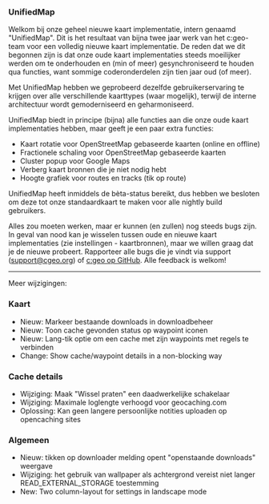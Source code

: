 ### UnifiedMap
Welkom bij onze geheel nieuwe kaart implementatie, intern genaamd "UnifiedMap". Dit is het resultaat van bijna twee jaar werk van het c:geo-team voor een volledig nieuwe kaart implementatie. De reden dat we dit begonnen zijn is dat onze oude kaart implementaties steeds moeilijker werden om te onderhouden en (min of meer) gesynchroniseerd te houden qua functies, want sommige coderonderdelen zijn tien jaar oud (of meer).

Met UnifiedMap hebben we geprobeerd dezelfde gebruikerservaring te krijgen over alle verschillende kaarttypes (waar mogelijk), terwijl de interne architectuur wordt gemoderniseerd en geharmoniseerd.

UnifiedMap biedt in principe (bijna) alle functies aan die onze oude kaart implementaties hebben, maar geeft je een paar extra functies:

- Kaart rotatie voor OpenStreetMap gebaseerde kaarten (online en offline)
- Fractionele schaling voor OpenStreetMap gebaseerde kaarten
- Cluster popup voor Google Maps
- Verberg kaart bronnen die je niet nodig hebt
- Hoogte grafiek voor routes en tracks (tik op route)

UnifiedMap heeft inmiddels de bèta-status bereikt, dus hebben we besloten om deze tot onze standaardkaart te maken voor alle nightly build gebruikers.

Alles zou moeten werken, maar er kunnen (en zullen) nog steeds bugs zijn. In geval van nood kan je wisselen tussen oude en nieuwe kaart implementaties (zie instellingen - kaartbronnen), maar we willen graag dat je de nieuwe probeert. Rapporteer alle bugs die je vindt via support ([support@cgeo.org](mailto:support@cgeo.org)) of [c:geo op GitHub](github.com/cgeo/cgeo/issues). Alle feedback is welkom!

---

Meer wijzigingen:

### Kaart
- Nieuw: Markeer bestaande downloads in downloadbeheer
- Nieuw: Toon cache gevonden status op waypoint iconen
- Nieuw: Lang-tik optie om een cache met zijn waypoints met regels te verbinden
- Change: Show cache/waypoint details in a non-blocking way

### Cache details
- Wijziging: Maak "Wissel praten" een daadwerkelijke schakelaar
- Wijziging: Maximale loglengte verhoogd voor geocaching.com
- Oplossing: Kan geen langere persoonlijke notities uploaden op opencaching sites

### Algemeen
- Nieuw: tikken op downloader melding opent "openstaande downloads" weergave
- Wijziging: het gebruik van wallpaper als achtergrond vereist niet langer READ_EXTERNAL_STORAGE toestemming
- New: Two column-layout for settings in landscape mode
